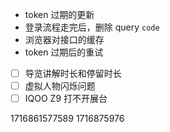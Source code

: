 - token 过期的更新
- 登录流程走完后，删除 query `code`
- 浏览器对接口的缓存
- token 过期后的重试

- [ ] 导览讲解时长和停留时长
- [ ] 虚拟人物闪烁问题
- [ ] IQOO Z9 打不开展台

1716861577589
1716875976